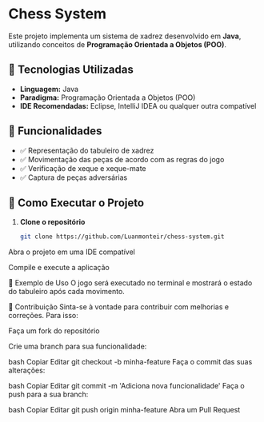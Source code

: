 # Chess System

Este projeto implementa um sistema de xadrez desenvolvido em **Java**, utilizando conceitos de **Programação Orientada a Objetos (POO)**.

## 📌 Tecnologias Utilizadas

- **Linguagem:** Java  
- **Paradigma:** Programação Orientada a Objetos (POO)  
- **IDE Recomendadas:** Eclipse, IntelliJ IDEA ou qualquer outra compatível  

## 🎯 Funcionalidades

- ✅ Representação do tabuleiro de xadrez  
- ✅ Movimentação das peças de acordo com as regras do jogo  
- ✅ Verificação de xeque e xeque-mate  
- ✅ Captura de peças adversárias  

## 🚀 Como Executar o Projeto

1. **Clone o repositório**  
   ```bash
   git clone https://github.com/Luanmonteir/chess-system.git
Abra o projeto em uma IDE compatível

Compile e execute a aplicação

📌 Exemplo de Uso
O jogo será executado no terminal e mostrará o estado do tabuleiro após cada movimento.

🤝 Contribuição
Sinta-se à vontade para contribuir com melhorias e correções. Para isso:

Faça um fork do repositório

Crie uma branch para sua funcionalidade:

bash
Copiar
Editar
git checkout -b minha-feature
Faça o commit das suas alterações:

bash
Copiar
Editar
git commit -m 'Adiciona nova funcionalidade'
Faça o push para a sua branch:

bash
Copiar
Editar
git push origin minha-feature
Abra um Pull Request
